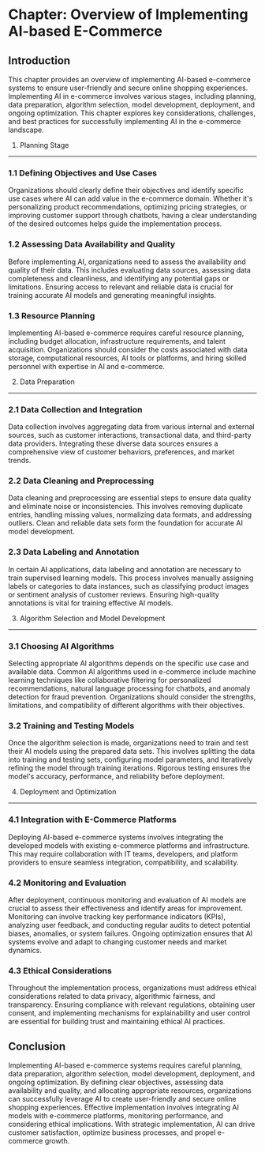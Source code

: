 Chapter: Overview of Implementing AI-based E-Commerce
=====================================================

Introduction
------------

This chapter provides an overview of implementing AI-based e-commerce systems to ensure user-friendly and secure online shopping experiences. Implementing AI in e-commerce involves various stages, including planning, data preparation, algorithm selection, model development, deployment, and ongoing optimization. This chapter explores key considerations, challenges, and best practices for successfully implementing AI in the e-commerce landscape.

1. Planning Stage
-----------------

### 1.1 Defining Objectives and Use Cases

Organizations should clearly define their objectives and identify specific use cases where AI can add value in the e-commerce domain. Whether it's personalizing product recommendations, optimizing pricing strategies, or improving customer support through chatbots, having a clear understanding of the desired outcomes helps guide the implementation process.

### 1.2 Assessing Data Availability and Quality

Before implementing AI, organizations need to assess the availability and quality of their data. This includes evaluating data sources, assessing data completeness and cleanliness, and identifying any potential gaps or limitations. Ensuring access to relevant and reliable data is crucial for training accurate AI models and generating meaningful insights.

### 1.3 Resource Planning

Implementing AI-based e-commerce requires careful resource planning, including budget allocation, infrastructure requirements, and talent acquisition. Organizations should consider the costs associated with data storage, computational resources, AI tools or platforms, and hiring skilled personnel with expertise in AI and e-commerce.

2. Data Preparation
-------------------

### 2.1 Data Collection and Integration

Data collection involves aggregating data from various internal and external sources, such as customer interactions, transactional data, and third-party data providers. Integrating these diverse data sources ensures a comprehensive view of customer behaviors, preferences, and market trends.

### 2.2 Data Cleaning and Preprocessing

Data cleaning and preprocessing are essential steps to ensure data quality and eliminate noise or inconsistencies. This involves removing duplicate entries, handling missing values, normalizing data formats, and addressing outliers. Clean and reliable data sets form the foundation for accurate AI model development.

### 2.3 Data Labeling and Annotation

In certain AI applications, data labeling and annotation are necessary to train supervised learning models. This process involves manually assigning labels or categories to data instances, such as classifying product images or sentiment analysis of customer reviews. Ensuring high-quality annotations is vital for training effective AI models.

3. Algorithm Selection and Model Development
--------------------------------------------

### 3.1 Choosing AI Algorithms

Selecting appropriate AI algorithms depends on the specific use case and available data. Common AI algorithms used in e-commerce include machine learning techniques like collaborative filtering for personalized recommendations, natural language processing for chatbots, and anomaly detection for fraud prevention. Organizations should consider the strengths, limitations, and compatibility of different algorithms with their objectives.

### 3.2 Training and Testing Models

Once the algorithm selection is made, organizations need to train and test their AI models using the prepared data sets. This involves splitting the data into training and testing sets, configuring model parameters, and iteratively refining the model through training iterations. Rigorous testing ensures the model's accuracy, performance, and reliability before deployment.

4. Deployment and Optimization
------------------------------

### 4.1 Integration with E-Commerce Platforms

Deploying AI-based e-commerce systems involves integrating the developed models with existing e-commerce platforms and infrastructure. This may require collaboration with IT teams, developers, and platform providers to ensure seamless integration, compatibility, and scalability.

### 4.2 Monitoring and Evaluation

After deployment, continuous monitoring and evaluation of AI models are crucial to assess their effectiveness and identify areas for improvement. Monitoring can involve tracking key performance indicators (KPIs), analyzing user feedback, and conducting regular audits to detect potential biases, anomalies, or system failures. Ongoing optimization ensures that AI systems evolve and adapt to changing customer needs and market dynamics.

### 4.3 Ethical Considerations

Throughout the implementation process, organizations must address ethical considerations related to data privacy, algorithmic fairness, and transparency. Ensuring compliance with relevant regulations, obtaining user consent, and implementing mechanisms for explainability and user control are essential for building trust and maintaining ethical AI practices.

Conclusion
----------

Implementing AI-based e-commerce systems requires careful planning, data preparation, algorithm selection, model development, deployment, and ongoing optimization. By defining clear objectives, assessing data availability and quality, and allocating appropriate resources, organizations can successfully leverage AI to create user-friendly and secure online shopping experiences. Effective implementation involves integrating AI models with e-commerce platforms, monitoring performance, and considering ethical implications. With strategic implementation, AI can drive customer satisfaction, optimize business processes, and propel e-commerce growth.
